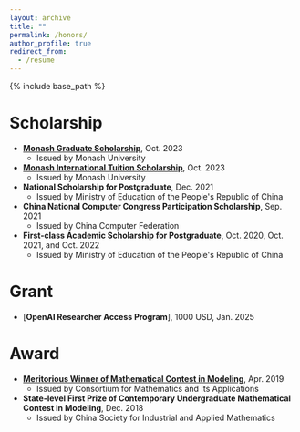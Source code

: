 ```yaml
---
layout: archive
title: ""
permalink: /honors/
author_profile: true
redirect_from:
  - /resume
---
```


{% include base_path %}

# Scholarship

* [**Monash Graduate Scholarship**](https://www.monash.edu/study/fees-scholarships/scholarships/find-a-scholarship/monash-graduate-scholarship-mgs), Oct. 2023
  * Issued by Monash University
* [**Monash International Tuition Scholarship**](https://www.monash.edu/study/fees-scholarships/scholarships/find-a-scholarship/international-tuition-scholarship), Oct. 2023
  * Issued by Monash University
* **National Scholarship for Postgraduate**, Dec. 2021
  * Issued by Ministry of Education of the People's Republic of China
* **China National Computer Congress Participation Scholarship**, Sep. 2021
  * Issued by China Computer Federation
* **First-class Academic Scholarship for Postgraduate**, Oct. 2020, Oct. 2021, and Oct. 2022
  * Issued by Ministry of Education of the People's Republic of China

# Grant
* [**OpenAI Researcher Access Program**], 1000 USD, Jan. 2025

# Award

* [**Meritorious Winner of Mathematical Contest in Modeling**](https://www.comap-math.org/mcm/2019Certs/1903649.pdf), Apr. 2019
  * Issued by Consortium for Mathematics and Its Applications
  <!-- * Top 8% of 14,108 teams worldwide -->
* **State-level First Prize of Contemporary Undergraduate Mathematical Contest in Modeling**, Dec. 2018
  * Issued by China Society for Industrial and Applied Mathematics
  <!--  Top 8% of 42,128 teams from 1,449 universities in China -->

 
